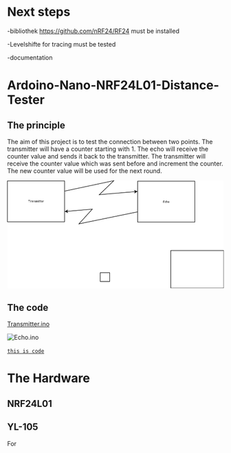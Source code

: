 # Next steps
-bibliothek https://github.com/nRF24/RF24 must be installed

-Levelshifte for tracing must be tested

-documentation
# Ardoino-Nano-NRF24L01-Distance-Tester
## The principle
The aim of this project is to test the connection between
two points. The transmitter will have a counter starting with 1.
The echo will receive the counter value and sends it back to the transmitter.
 The transmitter will receive the counter value which was sent before
 and increment the counter. The new counter value will be used for the next round.

 ![principal.png](https://github.com/InTheCar/Ardoino-Nano-NRF24L01-Distance-Tester/blob/main/pics/principal.png)

## The code

[Transmitter.ino](https://github.com/InTheCar/Ardoino-Nano-NRF24L01-Distance-Tester/blob/main/Transmitter/Transmitter.ino)

![Echo.ino](https://github.com/InTheCar/Ardoino-Nano-NRF24L01-Distance-Tester/blob/main/Echo/Echo.ino)


[`this is code`](https://this_is_url/)

# The Hardware
## NRF24L01
## YL-105
For 
